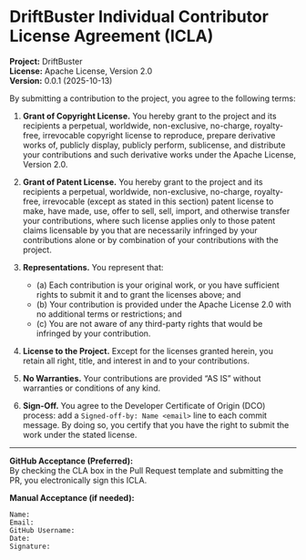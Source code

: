 # DriftBuster Individual Contributor License Agreement (ICLA)

**Project:** DriftBuster  
**License:** Apache License, Version 2.0  
**Version:** 0.0.1 (2025-10-13)

By submitting a contribution to the project, you agree to the following terms:

1. **Grant of Copyright License.** You hereby grant to the project and its
   recipients a perpetual, worldwide, non-exclusive, no-charge, royalty-free,
   irrevocable copyright license to reproduce, prepare derivative works of,
   publicly display, publicly perform, sublicense, and distribute your contributions
   and such derivative works under the Apache License, Version 2.0.

2. **Grant of Patent License.** You hereby grant to the project and its
   recipients a perpetual, worldwide, non-exclusive, no-charge, royalty-free,
   irrevocable (except as stated in this section) patent license to make, have
   made, use, offer to sell, sell, import, and otherwise transfer your contributions,
   where such license applies only to those patent claims licensable by you that
   are necessarily infringed by your contributions alone or by combination of
   your contributions with the project.

3. **Representations.** You represent that:
   - (a) Each contribution is your original work, or you have sufficient rights
         to submit it and to grant the licenses above; and
   - (b) Your contribution is provided under the Apache License 2.0 with no
         additional terms or restrictions; and
   - (c) You are not aware of any third-party rights that would be infringed
         by your contribution.

4. **License to the Project.** Except for the licenses granted herein, you retain
   all right, title, and interest in and to your contributions.

5. **No Warranties.** Your contributions are provided “AS IS” without warranties
   or conditions of any kind.

6. **Sign-Off.** You agree to the Developer Certificate of Origin (DCO) process:
   add a `Signed-off-by: Name <email>` line to each commit message. By doing so,
   you certify that you have the right to submit the work under the stated license.

---

**GitHub Acceptance (Preferred):**  
By checking the CLA box in the Pull Request template and submitting the PR,
you electronically sign this ICLA.

**Manual Acceptance (if needed):**
```
Name:
Email:
GitHub Username:
Date:
Signature:
```
